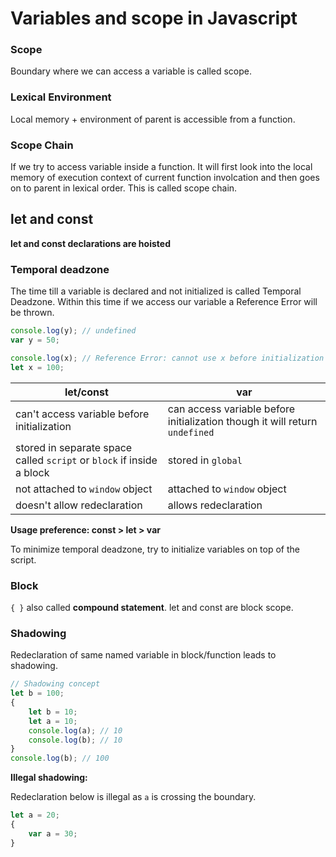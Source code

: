 # Variables and scope in Javascript

### Scope

Boundary where we can access a variable is called scope.

### Lexical Environment

Local memory + environment of parent is accessible from a function.

### Scope Chain

If we try to access variable inside a function. It will first look into the local memory of execution context of current function involcation and then goes on to parent in lexical order. This is called scope chain.

## let and const 

**let and const declarations are hoisted**

### Temporal deadzone

The time till a variable is declared and not initialized is called Temporal Deadzone. Within this time if we access our variable a Reference Error will be thrown.

```js
console.log(y); // undefined
var y = 50;

console.log(x); // Reference Error: cannot use x before initialization
let x = 100;
```

| let/const                                                             | var                                                                         |
| --------------------------------------------------------------------- | --------------------------------------------------------------------------- |
| can't access variable before initialization                           | can access variable before initialization though it will return `undefined` |
| stored in separate space called `script` or `block` if inside a block | stored in `global`                                                          |
| not attached to `window` object                                       | attached to `window` object                                                 |
| doesn't allow redeclaration                                           | allows redeclaration                                                        |


**Usage preference: const > let > var**

To minimize temporal deadzone, try to initialize variables on top of the script.

### Block

`{ }` also called **compound statement**. let and const are block scope.

### Shadowing

Redeclaration of same named variable in block/function leads to shadowing.

```js
// Shadowing concept
let b = 100;
{
    let b = 10;
    let a = 10;
    console.log(a); // 10
    console.log(b); // 10
}
console.log(b); // 100
```

**Illegal shadowing:**

Redeclaration below is illegal as `a` is crossing the boundary.

```js
let a = 20;
{
    var a = 30;
}
```